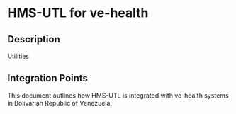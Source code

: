 # HMS-UTL for ve-health

## Description

Utilities

## Integration Points

This document outlines how HMS-UTL is integrated with ve-health systems in Bolivarian Republic of Venezuela.
